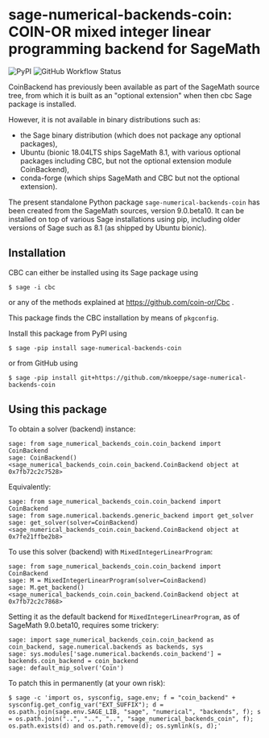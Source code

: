 # sage-numerical-backends-coin: COIN-OR mixed integer linear programming backend for SageMath

![PyPI](https://img.shields.io/pypi/v/sage-numerical-backends-coin)
![GitHub Workflow Status](https://github.com/mkoeppe/sage-numerical-backends-coin/workflows/Build%20and%20test%20Python%20package/badge.svg)

CoinBackend has previously been available as part of the SageMath source tree,
from which it is built as an "optional extension" when then cbc Sage package is installed.

However, it is not available in binary distributions such as:
- the Sage binary distribution (which does not package any optional packages),
- Ubuntu (bionic 18.04LTS ships SageMath 8.1, with various optional packages including CBC, but not the optional extension module CoinBackend),
- conda-forge (which ships SageMath and CBC but not the optional extension).

The present standalone Python package `sage-numerical-backends-coin` has been created from the SageMath sources, version 9.0.beta10.  It can be installed on top of various Sage installations using pip, including older versions of Sage such as 8.1 (as shipped by Ubuntu bionic).

## Installation

CBC can either be installed using its Sage package using

    $ sage -i cbc

or any of the methods explained at https://github.com/coin-or/Cbc .

This package finds the CBC installation by means of ``pkgconfig``.

Install this package from PyPI using

    $ sage -pip install sage-numerical-backends-coin

or from GitHub using

    $ sage -pip install git+https://github.com/mkoeppe/sage-numerical-backends-coin

## Using this package

To obtain a solver (backend) instance:

    sage: from sage_numerical_backends_coin.coin_backend import CoinBackend
    sage: CoinBackend()
    <sage_numerical_backends_coin.coin_backend.CoinBackend object at 0x7fb72c2c7528>

Equivalently:

    sage: from sage_numerical_backends_coin.coin_backend import CoinBackend
    sage: from sage.numerical.backends.generic_backend import get_solver
    sage: get_solver(solver=CoinBackend)
    <sage_numerical_backends_coin.coin_backend.CoinBackend object at 0x7fe21ffbe2b8>

To use this solver (backend) with `MixedIntegerLinearProgram`:

    sage: from sage_numerical_backends_coin.coin_backend import CoinBackend
    sage: M = MixedIntegerLinearProgram(solver=CoinBackend)
    sage: M.get_backend()
    <sage_numerical_backends_coin.coin_backend.CoinBackend object at 0x7fb72c2c7868>

Setting it as the default backend for `MixedIntegerLinearProgram`, as of SageMath 9.0.beta10, requires some trickery:

    sage: import sage_numerical_backends_coin.coin_backend as coin_backend, sage.numerical.backends as backends, sys
    sage: sys.modules['sage.numerical.backends.coin_backend'] = backends.coin_backend = coin_backend
    sage: default_mip_solver('Coin')

To patch this in permanently (at your own risk):

    $ sage -c 'import os, sysconfig, sage.env; f = "coin_backend" + sysconfig.get_config_var("EXT_SUFFIX"); d = os.path.join(sage.env.SAGE_LIB, "sage", "numerical", "backends", f); s = os.path.join("..", "..", "..", "sage_numerical_backends_coin", f); os.path.exists(d) and os.path.remove(d); os.symlink(s, d);'
